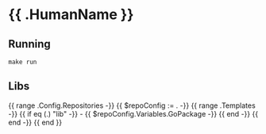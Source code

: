 # {{ .HumanName }}

## Running

    make run

## Libs

{{ range .Config.Repositories -}}
    {{ $repoConfig := . -}}
    {{ range .Templates -}}
        {{ if eq (.) "lib" -}}
        - {{ $repoConfig.Variables.GoPackage -}}
        {{ end -}}
    {{ end -}}
{{ end }}
